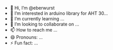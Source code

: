 - 👋 Hi, I’m @eberwurst
- 👀 I’m interested in arduino library for AHT 30...
- 🌱 I’m currently learning ...
- 💞️ I’m looking to collaborate on ...
- 📫 How to reach me ...
- 😄 Pronouns: ...
- ⚡ Fun fact: ...

<!---
eberwurst/eberwurst is a ✨ special ✨ repository because its `README.md` (this file) appears on your GitHub profile.
You can click the Preview link to take a look at your changes.
--->
